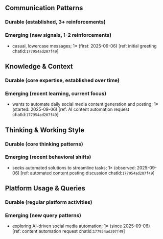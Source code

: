 ## Communication Patterns
### Durable (established, 3+ reinforcements)

### Emerging (new signals, 1-2 reinforcements)
- casual, lowercase messages; 1× (first: 2025-09-06) [ref: initial greeting chatId:`177954ad207f49`]

## Knowledge & Context
### Durable (core expertise, established over time)

### Emerging (recent learning, current focus)
- wants to automate daily social media content generation and posting; 1× (started: 2025-09-06) [ref: AI content automation request chatId:`177954ad207f49`]

## Thinking & Working Style
### Durable (core thinking patterns)

### Emerging (recent behavioral shifts)
- seeks automated solutions to streamline tasks; 1× (observed: 2025-09-06) [ref: automated content posting discussion chatId:`177954ad207f49`]

## Platform Usage & Queries
### Durable (regular platform activities)

### Emerging (new query patterns)
- exploring AI-driven social media automation; 1× (since 2025-09-06) [ref: content automation request chatId:`177954ad207f49`]